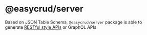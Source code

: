 # @easycrud/server

Based on JSON Table Schema, `@easycrud/server` package is able to generate [RESTful style APIs](/guide/restful-api-endpoints) or GraphQL APIs.